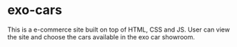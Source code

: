 # exo-cars
This is a e-commerce site built on top of HTML, CSS and JS. User can view the site and choose the cars available in the exo car showroom. 
